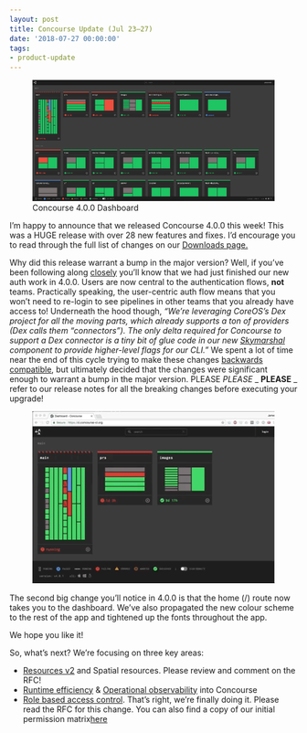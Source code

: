 ```yaml
---
layout: post
title: Concourse Update (Jul 23–27)
date: '2018-07-27 00:00:00'
tags:
- product-update
---
```


<figure class="kg-card kg-image-card kg-card-hascaption"><img src="/assets/images/downloaded_images/Concourse-Update--Jul-23-27-/1-tfhJwBRSLe9wrc2-a7MwpQ.png" class="kg-image" alt loading="lazy"><figcaption>Concourse 4.0.0 Dashboard</figcaption></figure>

I’m happy to announce that we released Concourse 4.0.0 this week! This was a HUGE release with over 28 new features and fixes. I’d encourage you to read through the full list of changes on our [Downloads page.](https://concourse-ci.org/download.html#v400)

Why did this release warrant a bump in the major version? Well, if you’ve been following along [closely](https://medium.com/concourse-ci/oh-auth-f4fe68438171) you’ll know that we had just finished our new auth work in 4.0.0. Users are now central to the authentication flows, **not** teams. Practically speaking, the user-centric auth flow means that you won’t need to re-login to see pipelines in other teams that you already have access to! Underneath the hood though, _“We’re leveraging CoreOS’s Dex project for all the moving parts, which already supports a ton of providers (Dex calls them “connectors”). The only delta required for Concourse to support a Dex connector is a tiny bit of glue code in our new_ [_Skymarshal_](https://github.com/concourse/skymarshal) _component to provide higher-level flags for our CLI.”_ We spent a lot of time near the end of this cycle trying to make these changes [backwards compatible](https://github.com/concourse/concourse/issues/2218), but ultimately decided that the changes were significant enough to warrant a bump in the major version. PLEASE _PLEASE_ _ **PLEASE** _ refer to our release notes for all the breaking changes before executing your upgrade!

<figure class="kg-card kg-image-card"><img src="/assets/images/downloaded_images/Concourse-Update--Jul-23-27-/1-A7zDAYYisJzHjZldrxqneg.gif" class="kg-image" alt loading="lazy"></figure>

The second big change you’ll notice in 4.0.0 is that the home (/) route now takes you to the dashboard. We’ve also propagated the new colour scheme to the rest of the app and tightened up the fonts throughout the app.

We hope you like it!

So, what’s next? We’re focusing on three key areas:

- [Resources v2](https://github.com/vito/rfcs/blob/resources-v2/01-resources-v2/proposal.md) and Spatial resources. Please review and comment on the RFC!
- [Runtime efficiency](https://github.com/orgs/concourse/projects/23) & [Operational observability](https://github.com/orgs/concourse/projects/24) into Concourse
- [Role based access control](https://github.com/concourse/rfcs/pull/6). That’s right, we’re finally doing it. Please read the RFC for this change. You can also find a copy of our initial permission matrix[here](https://docs.google.com/spreadsheets/d/1np3hyJy3mVRfB2gcgKykz3QTQg5qEj28QgK523SEmao/edit#gid=0)
